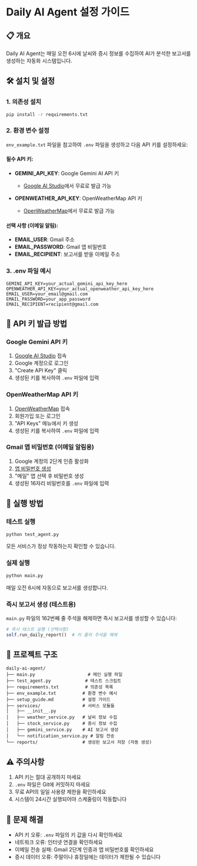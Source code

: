 # Daily AI Agent 설정 가이드

## 📋 개요
Daily AI Agent는 매일 오전 6시에 날씨와 증시 정보를 수집하여 AI가 분석한 보고서를 생성하는 자동화 시스템입니다.

## 🛠️ 설치 및 설정

### 1. 의존성 설치
```bash
pip install -r requirements.txt
```

### 2. 환경 변수 설정
`env_example.txt` 파일을 참고하여 `.env` 파일을 생성하고 다음 API 키를 설정하세요:

#### 필수 API 키:
- **GEMINI_API_KEY**: Google Gemini AI API 키
  - [Google AI Studio](https://makersuite.google.com/app/apikey)에서 무료로 발급 가능
  
- **OPENWEATHER_API_KEY**: OpenWeatherMap API 키
  - [OpenWeatherMap](https://openweathermap.org/api)에서 무료로 발급 가능

#### 선택 사항 (이메일 알림):
- **EMAIL_USER**: Gmail 주소
- **EMAIL_PASSWORD**: Gmail 앱 비밀번호
- **EMAIL_RECIPIENT**: 보고서를 받을 이메일 주소

### 3. .env 파일 예시
```env
GEMINI_API_KEY=your_actual_gemini_api_key_here
OPENWEATHER_API_KEY=your_actual_openweather_api_key_here
EMAIL_USER=your_email@gmail.com
EMAIL_PASSWORD=your_app_password
EMAIL_RECIPIENT=recipient@gmail.com
```

## 🔑 API 키 발급 방법

### Google Gemini API 키
1. [Google AI Studio](https://makersuite.google.com/app/apikey) 접속
2. Google 계정으로 로그인
3. "Create API Key" 클릭
4. 생성된 키를 복사하여 `.env` 파일에 입력

### OpenWeatherMap API 키
1. [OpenWeatherMap](https://openweathermap.org/api) 접속
2. 회원가입 또는 로그인
3. "API Keys" 메뉴에서 키 생성
4. 생성된 키를 복사하여 `.env` 파일에 입력

### Gmail 앱 비밀번호 (이메일 알림용)
1. Google 계정의 2단계 인증 활성화
2. [앱 비밀번호 생성](https://myaccount.google.com/apppasswords)
3. "메일" 앱 선택 후 비밀번호 생성
4. 생성된 16자리 비밀번호를 `.env` 파일에 입력

## 🚀 실행 방법

### 테스트 실행
```bash
python test_agent.py
```
모든 서비스가 정상 작동하는지 확인할 수 있습니다.

### 실제 실행
```bash
python main.py
```
매일 오전 6시에 자동으로 보고서를 생성합니다.

### 즉시 보고서 생성 (테스트용)
`main.py` 파일의 162번째 줄 주석을 해제하면 즉시 보고서를 생성할 수 있습니다:
```python
# 즉시 테스트 실행 (선택사항)
self.run_daily_report()  # 이 줄의 주석을 해제
```

## 📁 프로젝트 구조
```
daily-ai-agent/
├── main.py                    # 메인 실행 파일
├── test_agent.py             # 테스트 스크립트
├── requirements.txt          # 의존성 목록
├── env_example.txt          # 환경 변수 예시
├── setup_guide.md           # 설정 가이드
├── services/                # 서비스 모듈들
│   ├── __init__.py
│   ├── weather_service.py   # 날씨 정보 수집
│   ├── stock_service.py     # 증시 정보 수집
│   ├── gemini_service.py    # AI 보고서 생성
│   └── notification_service.py # 알림 전송
└── reports/                 # 생성된 보고서 저장 (자동 생성)
```

## ⚠️ 주의사항
1. API 키는 절대 공개하지 마세요
2. `.env` 파일은 Git에 커밋하지 마세요
3. 무료 API의 일일 사용량 제한을 확인하세요
4. 시스템이 24시간 실행되어야 스케줄링이 작동합니다

## 🔧 문제 해결
- API 키 오류: `.env` 파일의 키 값을 다시 확인하세요
- 네트워크 오류: 인터넷 연결을 확인하세요
- 이메일 전송 실패: Gmail 2단계 인증과 앱 비밀번호를 확인하세요
- 증시 데이터 오류: 주말이나 휴장일에는 데이터가 제한될 수 있습니다
